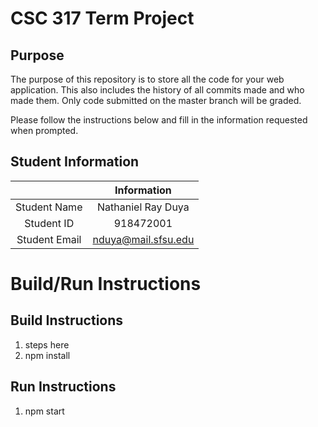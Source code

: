 # CSC 317 Term Project

## Purpose

The purpose of this repository is to store all the code for your web application. This also includes the history of all commits made and who made them. Only code submitted on the master branch will be graded.

Please follow the instructions below and fill in the information requested when prompted.

## Student Information

|               |     Information     |
| :-----------: | :-----------------: |
| Student Name  | Nathaniel Ray Duya  |
|  Student ID   |      918472001      |
| Student Email | nduya@mail.sfsu.edu |

# Build/Run Instructions

## Build Instructions

1. steps here
2. npm install

## Run Instructions

1. npm start
